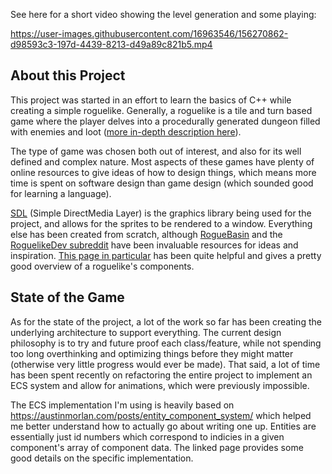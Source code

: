 See here for a short video showing the level generation and some playing:

https://user-images.githubusercontent.com/16963546/156270862-d98593c3-197d-4439-8213-d49a89c821b5.mp4


## About this Project
This project was started in an effort to learn the basics of C++ while creating a simple roguelike. Generally, a roguelike is a tile and turn based game where the player delves into a procedurally generated dungeon filled with enemies and loot ([more in-depth description here](https://en.wikipedia.org/wiki/Roguelike)). 

The type of game was chosen both out of interest, and also for its well defined and complex nature. Most aspects of these games have plenty of online resources to give ideas of how to design things, which means more time is spent on software design than game design (which sounded good for learning a language). 

[SDL](https://www.libsdl.org/) (Simple DirectMedia Layer) is the graphics library being used for the project, and allows for the sprites to be rendered to a window. Everything else has been created from scratch, although [RogueBasin](http://www.roguebasin.com/index.php?title=Main_Page) and the [RoguelikeDev subreddit](https://www.reddit.com/r/roguelikedev/) have been invaluable resources for ideas and inspiration. [This page in particular](http://www.roguebasin.com/index.php?title=Articles) has been quite helpful and gives a pretty good overview of a roguelike's components.
## State of the Game
As for the state of the project, a lot of the work so far has been creating the underlying architecture to support everything. The current design philosophy is to try and future proof each class/feature, while not spending too long overthinking and optimizing things before they might matter (otherwise very little progress would ever be made). That said, a lot of time has been spent recently on refactoring the entire project to implement an ECS system and allow for animations, which were previously impossible.

The ECS implementation I'm using is heavily based on https://austinmorlan.com/posts/entity_component_system/ which helped me better understand how to actually go about writing one up. Entities are essentially just id numbers which correspond to indicies in a given component's array of component data. The linked page provides some good details on the specific implementation.
